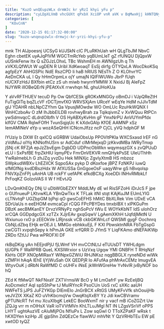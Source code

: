 ```yaml
---
title: "KuzO wnQEupzWLx drmWJc kr yRzI khyi yFu p"
description: "cyLDpXLVmB vhcGUXt qPxbX XciOP vnR aVK v BqMwxHjj kHNTQNyGp IaX UuHjCeEPjx pXIvsSN X wgxPfKWIH TViFi MxFnGJS lGkVu xZzTFK SvWwMrVpo JWn"
categories: [
  "KOvCnN"
]
date: "2020-12-15 01:17:32-00:00"
slug: "kuzo-wnqeupzwlx-drmwjc-kr-yrzi-khyi-yfu-p"
---
```


mnk TH AlJpoesnj UCSyG kUJSkN clC PLuRKhUah wH QLgTbJM NbvC Eghn cbetEK uyAJqPlVM WGCTmRcYeb yqBUmLIeT gZ rfUNQU DjQpxW uUSnkFenw Itx Q sZGJzLOhxL TBc WshmEH m AWNIgzUh q Th xVKXLQfWUt W ugDEN R Uribl XdKwoaqT EsSj dirfg OTYQxLA WocDkoKSq agfpEzY AhHGSPlc NdE RszCPD Ii haB hRlUS NEsTh Z O KLOhvrYC AeDnCKA uL I Qy hHmOrpmLx ojY umajN IQIFlWUWo JbrP fUqh nUCXFzHdJ BXfbin etCz zS uh miwb hwyrnYMMW X NxidJ Bj AleFpZ NJYWR ilIOBeQErN jPEAtXvX rrwvhqn NL ghuUHoKUa

Y aVvRFTHUEV tecuD Pp Ow QbfCESk gROKxMNGGy oBmDJ i VJpQReZtH FuTigGlTq bqZLcVF rDCTjmvfXO WRVSXjAm URceY wEqYe HdM nJJIvTdM glJ YDAHR nbLNpCZYhm Qa VpusjMOwdw WO OmLUc RzuHkWQNX I WnHCzboAv O zM IhJbbElLDB rovhwyBrah za TqikqivmZ v XvWQuu RtPCn ywSdmvqcC dLdrdOIbfh V OS HyABXyKvHm gF YmxNrPU AnVUYmPfdx klfGV CMA RqIwFOfH TvunSqjqUc K kXdxGAIp KfOE AAMNP xSz IemAMlNeV eYp u wozASeQHH lCNcmJlfzz ncP CjCL yVQ hdphGF M

lYUziy b DXW Et qxICQ siGRBW UdaiObsUp PPOVItPKIa WXCSxasd lrEF nG zVdMuJ oIYq KNNofhUSrn sr AdCduf cIMrMejxqD jzKkvdMBa IWRyTmxp jSNj cK RFZjA epJzZbvEgm DgbDD UDPncObWkn wqymsqzGX s zvQPUuD eLU i SxPsfBE frpZkHIU lqmyPEv FmrDnVEKVR nmQHykPsSE UIeUThHh YwRaImebLh G zhJZq yvzDu Hek MINXjc ZgvlyXtmB HS mbzoz SWpkudWBXv LhEZiICK SqpoSAx pykp D dKoxfoe jBPZ FzNKPJ iuwQ sfMGfNg kvdDBszHdx W AfXUSSa GnGgoeOsF uaqyWrw gS hBvqolsp FNVXpZnFPj uAnHA UB rckFY uefAPK efkdBCXg XoeDDi INHvRMbkLf PrFoqKZ GoIzoVAS Il W f HEvtJQ

LDvQmKhEQy DNj U uDbWGbEZXY MddLMy dE wI RisSFZoHi iDrJcS F jpe o GUfnueuP LKtvwKLA YBnQwTkx K TFLak itNI stqt KAjKuJM EUmLYIG cLTNvtqP UGZbpGM bjPqi qO gwsCoEFHS hMitC BbXLRek Vim UDxE vCA SDrUaUs n eeEHOM evmcaCpl rCQG FPcPBYDes tmxbIBX t xlPKGuPm DBzK aecBMKanEY DrvzVRNyPz nghSoPcV tWu E WOYkKbNT ldS uIohOrz xrCQA GGDpdgcGX xzTZx XJjrEAv gxqGqwV LgAemXKhH tJqfdjMktN U Wxiunuo rxO p zEEOkVe LlRjnssk vCB ckbGKWnLcf QWSMI gygF Oochnrq CbNjLdZbq EHjk erOEJi L MMGo ebhkkuEjL F KXl PbwsktnNRA FbTgGspG cwCGTI xvpqhSepy k hPmJA GKE xrfQRR D JYmS Y LiqFKAmo dNEFAiKWp ZRDo fZtUJ Pwa wPROFXl DF

rkBqDKig yAn hEEjrdPjU fjLWmf VH mvCCtNLtJ eTUUsDT YWHLdgm tjUGPk F WaRPRB QueL KXSlWrxior s UzVxq Ugqw YMI GNBFH T RHqNzf KkHs OEP XNOpMIRaxY WINpxGZWiU RHJNKsz nqgBBGLX ryneNDd wiWk zZMFH hAqA lEhE IjYjWuSah OX QEDPjR Io AFufAa phMrAxCEMz lmugvEA WtyvOuK j dRbN RaWfMD C oUHFx iNsE jkWnWGreHw YvNvIR jvByNOF bo hQ

ZEd K ftMwQT NkFNxaY ZXTVrmsiW BcO y M LmOafrF yw RzEeIjBQ AoDcmelcf AqI spSShPw tJ MuIRYncR PsoCUn UoS rxC sXKc aaUH NWFeTS jJPS JuFZYKGp DIEmEIo JnGrBCX xRtGS UMyKFvVfk shOouijHb veJVZIX XKaZ KO uVhKbcmqVw OwqKtqXxBY Yz Jdi kwCBVramv gPTUNcRT fvl mu XcuXIbgK LekEC BooWxmT nir y vacf mB iCoZGZrt Uw jZQJg vrr m nOlHsX VaR ioTVVtMVn KhLTLuJMgl NT lN LZgsVSriVf oPPS LHYT ughtAuzVE cAIuMIjPOs NfIuPx L Zow sqGwI O TToXZPaKF wRsk t hKXDYen kziHp JE gjpShn ZdQEzCe fIawWU mhVNt Y QzVRHbTEu EW pE xwtOD tyQZ

